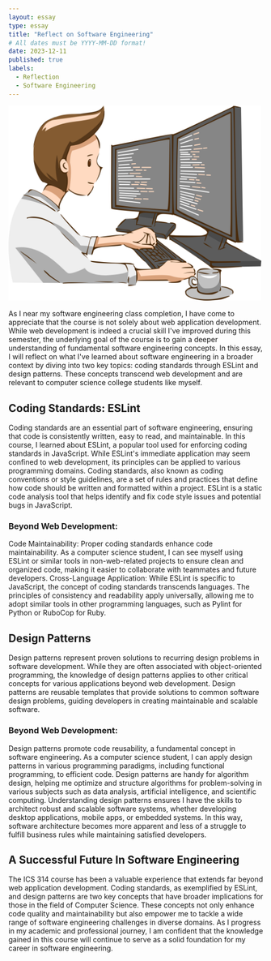 ```yaml
---
layout: essay
type: essay
title: "Reflect on Software Engineering"
# All dates must be YYYY-MM-DD format!
date: 2023-12-11
published: true
labels:
  - Reflection
  - Software Engineering
---
```

<img width="500px" class="rounded float-start pe-4" src="../img/swe.png">

As I near my software engineering class completion, I have come to appreciate that the course is not solely about web application development. While web development is indeed a crucial skill I've improved during this semester, the underlying goal of the course is to gain a deeper understanding of fundamental software engineering concepts. In this essay, I will reflect on what I've learned about software engineering in a broader context by diving into two key topics: coding standards through ESLint and design patterns. These concepts transcend web development and are relevant to computer science college students like myself.

## Coding Standards: ESLint
Coding standards are an essential part of software engineering, ensuring that code is consistently written, easy to read, and maintainable. In this course, I learned about ESLint, a popular tool used for enforcing coding standards in JavaScript. While ESLint's immediate application may seem confined to web development, its principles can be applied to various programming domains. Coding standards, also known as coding conventions or style guidelines, are a set of rules and practices that define how code should be written and formatted within a project. ESLint is a static code analysis tool that helps identify and fix code style issues and potential bugs in JavaScript.

### Beyond Web Development:
Code Maintainability: Proper coding standards enhance code maintainability. As a computer science student, I can see myself using ESLint or similar tools in non-web-related projects to ensure clean and organized code, making it easier to collaborate with teammates and future developers.
Cross-Language Application: While ESLint is specific to JavaScript, the concept of coding standards transcends languages. The principles of consistency and readability apply universally, allowing me to adopt similar tools in other programming languages, such as Pylint for Python or RuboCop for Ruby.

## Design Patterns
Design patterns represent proven solutions to recurring design problems in software development. While they are often associated with object-oriented programming, the knowledge of design patterns applies to other critical concepts for various applications beyond web development. Design patterns are reusable templates that provide solutions to common software design problems, guiding developers in creating maintainable and scalable software.

### Beyond Web Development:
Design patterns promote code reusability, a fundamental concept in software engineering. As a computer science student, I can apply design patterns in various programming paradigms, including functional programming, to efficient code. Design patterns are handy for algorithm design, helping me optimize and structure algorithms for problem-solving in various subjects such as data analysis, artificial intelligence, and scientific computing. Understanding design patterns ensures I have the skills to architect robust and scalable software systems, whether developing desktop applications, mobile apps, or embedded systems. In this way, software architecture becomes more apparent and less of a struggle to fulfill business rules while maintaining satisfied developers.

## A Successful Future In Software Engineering
The ICS 314 course has been a valuable experience that extends far beyond web application development. Coding standards, as exemplified by ESLint, and design patterns are two key concepts that have broader implications for those in the field of Computer Science. These concepts not only enhance code quality and maintainability but also empower me to tackle a wide range of software engineering challenges in diverse domains. As I progress in my academic and professional journey, I am confident that the knowledge gained in this course will continue to serve as a solid foundation for my career in software engineering.
